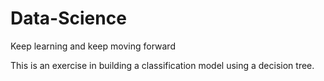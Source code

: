 # Data-Science
Keep learning and keep moving forward 

This is an exercise in building a classification model using a decision tree.
